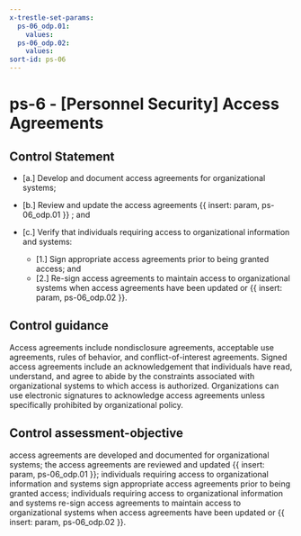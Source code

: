 ```yaml
---
x-trestle-set-params:
  ps-06_odp.01:
    values:
  ps-06_odp.02:
    values:
sort-id: ps-06
---
```


# ps-6 - \[Personnel Security\] Access Agreements

## Control Statement

- \[a.\] Develop and document access agreements for organizational systems;

- \[b.\] Review and update the access agreements {{ insert: param, ps-06_odp.01 }} ; and

- \[c.\] Verify that individuals requiring access to organizational information and systems:

  - \[1.\] Sign appropriate access agreements prior to being granted access; and
  - \[2.\] Re-sign access agreements to maintain access to organizational systems when access agreements have been updated or {{ insert: param, ps-06_odp.02 }}.

## Control guidance

Access agreements include nondisclosure agreements, acceptable use agreements, rules of behavior, and conflict-of-interest agreements. Signed access agreements include an acknowledgement that individuals have read, understand, and agree to abide by the constraints associated with organizational systems to which access is authorized. Organizations can use electronic signatures to acknowledge access agreements unless specifically prohibited by organizational policy.

## Control assessment-objective

access agreements are developed and documented for organizational systems;
the access agreements are reviewed and updated {{ insert: param, ps-06_odp.01 }};
individuals requiring access to organizational information and systems sign appropriate access agreements prior to being granted access;
individuals requiring access to organizational information and systems re-sign access agreements to maintain access to organizational systems when access agreements have been updated or {{ insert: param, ps-06_odp.02 }}.
